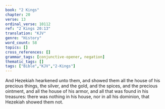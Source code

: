 ```yaml
---
book: "2 Kings"
chapter: 20
verse: 13
ordinal_verse: 10112
ref: "2 Kings 20:13"
translation: "KJV"
genre: "History"
word_count: 58
topics: []
cross_references: []
grammar_tags: [conjunctive-opener, negation]
thematic_tags: []
tags: ["Bible","KJV","2-Kings"]
---
```

And Hezekiah hearkened unto them, and showed them all the house of his precious things, the silver, and the gold, and the spices, and the precious ointment, and all the house of his armor, and all that was found in his treasures: there was nothing in his house, nor in all his dominion, that Hezekiah showed them not.
